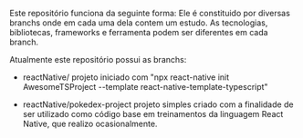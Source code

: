 Este repositório funciona da seguinte forma:
Ele é constituido por diversas branchs onde em cada uma dela contem um estudo.
As tecnologias, bibliotecas, frameworks e ferramenta podem ser diferentes em cada branch.

Atualmente este repositório possui as branchs:

- reactNative/
  projeto iniciado com "npx react-native init AwesomeTSProject --template react-native-template-typescript"

- reactNative/pokedex-project
  projeto simples criado com a finalidade de ser utilizado como código base em treinamentos da linguagem React Native, que realizo ocasionalmente.
